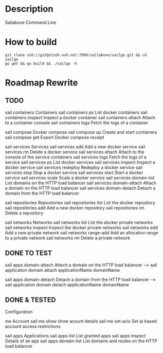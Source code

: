 # Description
Sailabove Command Line

# How to build
```
git clone ssh://git@stash.ovh.net:7999/sailabove/sailgo.git && cd sailgo
go get && go build && ./sailgo -h
```

# Roadmap Rewrite
## TODO

sail containers          Containers
sail containers ps       List docker containers
sail containers inspect  Inspect a docker container
sail containers attach   Attach to a container console
sail containers logs     Fetch the logs of a container

sail compose             Docker compose
sail compose up          Create and start containers
sail compose get         Export Docker compose receipt

sail services                Services
sail services add            Add a new docker service
sail services rm             Delete a docker service
sail services attach         Attach to the console of the service containers
sail services logs           Fetch the logs of a service
sail services ps             List docker services
sail services inspect        Inspect a docker service
sail services redeploy       Redeploy a docker service
sail services stop           Stop a docker service
sail services start          Start a docker service
sail services scale          Scale a docker service
sail services domain-list    List domains on the HTTP load balancer
sail services domain-attach  Attach a domain on the HTTP load balancer
sail services domain-detach  Detach a domain from the HTTP load balancer

sail repositories        Repositories
sail repositories list   List the docker repository
sail repositories add    Add a new docker repository
sail repositories rm     Delete a repository

sail networks            Networks
sail networks list       List the docker private networks
sail networks inspect    Inspect the docker private networks
sail networks add        Add a new private network
sail networks range-add  Add an allocation range to a private network
sail networks rm         Delete a private network

## DONE TO TEST
sail apps domain-attach       Attach a domain on the HTTP load balancer
--> sail application domain attach applicationName domainName

sail apps domain-detach       Detach a domain from the HTTP load balancer
--> sail application domain detach applicationName domainName

## DONE & TESTED
Configuration

me                  Account
sail me show        show acount details
sail me set-acls    Set ip based account access restrictions

sail apps               Applications
sail apps list          List granted apps
sail apps inspect       Details of an app
sail apps domain-list   List domains and routes on the HTTP load balancer
